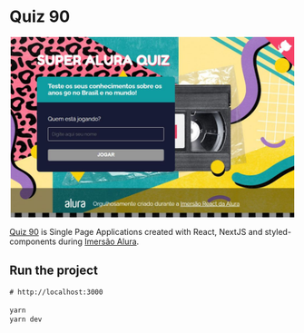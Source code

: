 # Quiz 90

<p align="center">

  <img width="500" src="https://raw.githubusercontent.com/alinenaoe/quiz90/main/print_quiz90.JPG">

</p>


[Quiz 90](https://quiz90.alinenaoe.vercel.app/) is Single Page Applications created with React, NextJS and styled-components during [Imersão Alura](https://www.alura.com.br/imersao-react-next-js/). 

## Run the project

```
# http://localhost:3000

yarn
yarn dev
```

